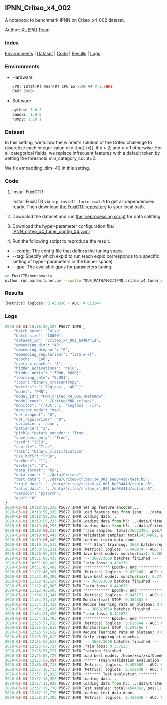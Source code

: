 ## IPNN_Criteo_x4_002

A notebook to benchmark IPNN on Criteo_x4_002 dataset.

Author: [XUEPAI Team](https://github.com/xue-pai)


### Index
[Environments](#Environments) | [Dataset](#Dataset) | [Code](#Code) | [Results](#Results) | [Logs](#Logs)

### Environments
+ Hardware

  ```python
  CPU: Intel(R) Xeon(R) CPU E5-2690 v4 @ 2.6GHz
  RAM: 500G+
  ```
+ Software

  ```python
  python: 3.6.5
  pandas: 1.0.0
  numpy: 1.18.1
  ```

### Dataset
In this setting, we follow the winner's solution of the Criteo challenge to discretize each integer value x to ⌊log2 (x)⌋, if x > 2; and x = 1 otherwise. For all categorical fields, we replace infrequent features with a default <OOV> token by setting the threshold min_category_count=2.

We fix embedding_dim=40 in this setting.
### Code
1. Install FuxiCTR
  
    Install FuxiCTR via `pip install fuxictr==1.0` to get all dependencies ready. Then download [the FuxiCTR repository](https://github.com/huawei-noah/benchmark/archive/53e314461c19dbc7f462b42bf0f0bfae020dc398.zip) to your local path.

2. Downalod the dataset and run [the preprocessing script](https://github.com/xue-pai/Open-CTR-Benchmark/blob/master/datasets/Criteo/Criteo_x4/split_criteo_x4.py) for data splitting. 

3. Download the hyper-parameter configuration file: [IPNN_criteo_x4_tuner_config_04.yaml](./002/IPNN_criteo_x4_tuner_config_04.yaml)

4. Run the following script to reproduce the result. 
  + --config: The config file that defines the tuning space
  + --tag: Specify which expid to run (each expid corresponds to a specific setting of hyper-parameters in the tunner space)
  + --gpu: The available gpus for parameters tuning.

  ```bash
  cd FuxiCTR/benchmarks
  python run_param_tuner.py --config YOUR_PATH/002/IPNN_criteo_x4_tuner_config_04.yaml --tag 005 --gpu 0
  ```
### Results
```python
[Metrics] logloss: 0.438836 - AUC: 0.813244
```


### Logs
```python
2020-03-01 10:18:59,329 P5677 INFO {
    "batch_norm": "False",
    "batch_size": "10000",
    "dataset_id": "criteo_x4_001_be98441d",
    "embedding_dim": "40",
    "embedding_dropout": "0",
    "embedding_regularizer": "l2(5.e-7)",
    "epochs": "100",
    "every_x_epochs": "1",
    "hidden_activations": "relu",
    "hidden_units": "[5000, 5000]",
    "learning_rate": "0.001",
    "loss": "binary_crossentropy",
    "metrics": "['logloss', 'AUC']",
    "model": "PNN",
    "model_id": "PNN_criteo_x4_005_c8ef60d9",
    "model_root": "./Criteo/PNN_criteo/",
    "monitor": "{'AUC': 1, 'logloss': -1}",
    "monitor_mode": "max",
    "net_dropout": "0",
    "net_regularizer": "0",
    "optimizer": "adam",
    "patience": "2",
    "pickle_feature_encoder": "True",
    "save_best_only": "True",
    "seed": "2019",
    "shuffle": "True",
    "task": "binary_classification",
    "use_hdf5": "True",
    "verbose": "1",
    "workers": "3",
    "data_format": "h5",
    "data_root": "../data/Criteo/",
    "test_data": "../data/Criteo/criteo_x4_001_be98441d/test.h5",
    "train_data": "../data/Criteo/criteo_x4_001_be98441d/train.h5",
    "valid_data": "../data/Criteo/criteo_x4_001_be98441d/valid.h5",
    "version": "pytorch",
    "gpu": "0"
}
2020-03-01 10:18:59,330 P5677 INFO Set up feature encoder...
2020-03-01 10:18:59,330 P5677 INFO Load feature_map from json: ../data/Criteo/criteo_x4_001_be98441d/feature_map.json
2020-03-01 10:18:59,330 P5677 INFO Loading data...
2020-03-01 10:18:59,333 P5677 INFO Loading data from h5: ../data/Criteo/criteo_x4_001_be98441d/train.h5
2020-03-01 10:19:04,293 P5677 INFO Loading data from h5: ../data/Criteo/criteo_x4_001_be98441d/valid.h5
2020-03-01 10:19:06,237 P5677 INFO Train samples: total/36672493, pos/9396350, neg/27276143, ratio/25.62%
2020-03-01 10:19:06,449 P5677 INFO Validation samples: total/4584062, pos/1174544, neg/3409518, ratio/25.62%
2020-03-01 10:19:06,449 P5677 INFO Loading train data done.
2020-03-01 10:19:15,513 P5677 INFO **** Start training: 3668 batches/epoch ****
2020-03-01 10:50:59,211 P5677 INFO [Metrics] logloss: 0.440974 - AUC: 0.810732
2020-03-01 10:50:59,317 P5677 INFO Save best model: monitor(max): 0.369758
2020-03-01 10:51:00,438 P5677 INFO --- 3668/3668 batches finished ---
2020-03-01 10:51:00,492 P5677 INFO Train loss: 0.454230
2020-03-01 10:51:00,492 P5677 INFO ************ Epoch=1 end ************
2020-03-01 11:22:40,281 P5677 INFO [Metrics] logloss: 0.439248 - AUC: 0.812742
2020-03-01 11:22:40,393 P5677 INFO Save best model: monitor(max): 0.373495
2020-03-01 11:22:42,527 P5677 INFO --- 3668/3668 batches finished ---
2020-03-01 11:22:42,605 P5677 INFO Train loss: 0.449633
2020-03-01 11:22:42,605 P5677 INFO ************ Epoch=2 end ************
2020-03-01 11:54:21,347 P5677 INFO [Metrics] logloss: 0.443771 - AUC: 0.808374
2020-03-01 11:54:21,418 P5677 INFO Monitor(max) STOP: 0.364603 !
2020-03-01 11:54:21,419 P5677 INFO Reduce learning rate on plateau: 0.000100
2020-03-01 11:54:21,419 P5677 INFO --- 3668/3668 batches finished ---
2020-03-01 11:54:21,493 P5677 INFO Train loss: 0.441672
2020-03-01 11:54:21,493 P5677 INFO ************ Epoch=3 end ************
2020-03-01 12:25:57,528 P5677 INFO [Metrics] logloss: 0.526544 - AUC: 0.776310
2020-03-01 12:25:57,612 P5677 INFO Monitor(max) STOP: 0.249766 !
2020-03-01 12:25:57,612 P5677 INFO Reduce learning rate on plateau: 0.000010
2020-03-01 12:25:57,612 P5677 INFO Early stopping at epoch=4
2020-03-01 12:25:57,612 P5677 INFO --- 3668/3668 batches finished ---
2020-03-01 12:25:57,727 P5677 INFO Train loss: 0.357623
2020-03-01 12:25:57,727 P5677 INFO Training finished.
2020-03-01 12:25:57,727 P5677 INFO Load best model: /home/xxx/xxx/OpenCTR1030/benchmarks/Criteo/PNN_criteo/criteo_x4_001_be98441d/PNN_criteo_x4_005_c8ef60d9_model.ckpt
2020-03-01 12:25:59,057 P5677 INFO ****** Train/validation evaluation ******
2020-03-01 12:36:02,713 P5677 INFO [Metrics] logloss: 0.408069 - AUC: 0.846062
2020-03-01 12:37:18,713 P5677 INFO [Metrics] logloss: 0.439248 - AUC: 0.812742
2020-03-01 12:37:18,928 P5677 INFO ******** Test evaluation ********
2020-03-01 12:37:18,928 P5677 INFO Loading data...
2020-03-01 12:37:18,928 P5677 INFO Loading data from h5: ../data/Criteo/criteo_x4_001_be98441d/test.h5
2020-03-01 12:37:19,770 P5677 INFO Test samples: total/4584062, pos/1174544, neg/3409518, ratio/25.62%
2020-03-01 12:37:19,770 P5677 INFO Loading test data done.
2020-03-01 12:38:34,305 P5677 INFO [Metrics] logloss: 0.438836 - AUC: 0.813244


```